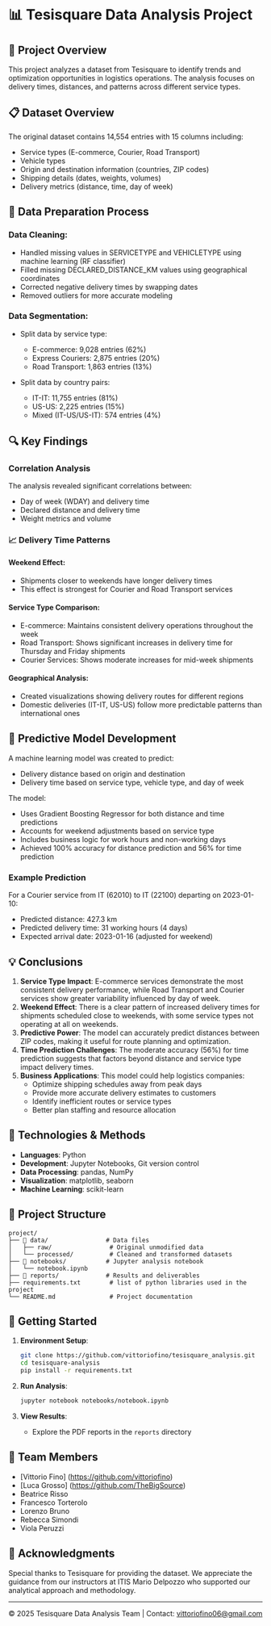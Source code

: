 # 📊 Tesisquare Data Analysis Project

## 🎯 Project Overview

This project analyzes a dataset from Tesisquare to identify trends and optimization opportunities in logistics operations. The analysis focuses on delivery times, distances, and patterns across different service types.

## 📋 Dataset Overview
The original dataset contains 14,554 entries with 15 columns including:

- Service types (E-commerce, Courier, Road Transport)
- Vehicle types
- Origin and destination information (countries, ZIP codes)
- Shipping details (dates, weights, volumes)
- Delivery metrics (distance, time, day of week)

## 🧹 Data Preparation Process

### Data Cleaning:
- Handled missing values in SERVICETYPE and VEHICLETYPE using machine learning (RF classifier)
- Filled missing DECLARED_DISTANCE_KM values using geographical coordinates
- Corrected negative delivery times by swapping dates
- Removed outliers for more accurate modeling

### Data Segmentation:
- Split data by service type:
  - E-commerce: 9,028 entries (62%)
  - Express Couriers: 2,875 entries (20%)
  - Road Transport: 1,863 entries (13%)

- Split data by country pairs:
  - IT-IT: 11,755 entries (81%)
  - US-US: 2,225 entries (15%)
  - Mixed (IT-US/US-IT): 574 entries (4%)

## 🔍 Key Findings

### Correlation Analysis
The analysis revealed significant correlations between:
- Day of week (WDAY) and delivery time
- Declared distance and delivery time
- Weight metrics and volume

### 📈 Delivery Time Patterns

#### Weekend Effect:
- Shipments closer to weekends have longer delivery times
- This effect is strongest for Courier and Road Transport services

#### Service Type Comparison:
- E-commerce: Maintains consistent delivery operations throughout the week
- Road Transport: Shows significant increases in delivery time for Thursday and Friday shipments
- Courier Services: Shows moderate increases for mid-week shipments

#### Geographical Analysis:
- Created visualizations showing delivery routes for different regions
- Domestic deliveries (IT-IT, US-US) follow more predictable patterns than international ones

## 🤖 Predictive Model Development
A machine learning model was created to predict:
- Delivery distance based on origin and destination
- Delivery time based on service type, vehicle type, and day of week

The model:
- Uses Gradient Boosting Regressor for both distance and time predictions
- Accounts for weekend adjustments based on service type
- Includes business logic for work hours and non-working days
- Achieved 100% accuracy for distance prediction and 56% for time prediction

### Example Prediction
For a Courier service from IT (62010) to IT (22100) departing on 2023-01-10:
- Predicted distance: 427.3 km
- Predicted delivery time: 31 working hours (4 days)
- Expected arrival date: 2023-01-16 (adjusted for weekend)

## 💡 Conclusions

1. **Service Type Impact**: E-commerce services demonstrate the most consistent delivery performance, while Road Transport and Courier services show greater variability influenced by day of week.
2. **Weekend Effect**: There is a clear pattern of increased delivery times for shipments scheduled close to weekends, with some service types not operating at all on weekends.
3. **Predictive Power**: The model can accurately predict distances between ZIP codes, making it useful for route planning and optimization.
4. **Time Prediction Challenges**: The moderate accuracy (56%) for time prediction suggests that factors beyond distance and service type impact delivery times.
5. **Business Applications**: This model could help logistics companies:
   - Optimize shipping schedules away from peak days
   - Provide more accurate delivery estimates to customers
   - Identify inefficient routes or service types
   - Better plan staffing and resource allocation

## 🔧 Technologies & Methods
- **Languages**: Python
- **Development**: Jupyter Notebooks, Git version control
- **Data Processing**: pandas, NumPy
- **Visualization**: matplotlib, seaborn
- **Machine Learning**: scikit-learn

## 📁 Project Structure
```
project/
├── 📁 data/                # Data files
│   ├── raw/                # Original unmodified data
│   └── processed/          # Cleaned and transformed datasets
├── 📁 notebooks/           # Jupyter analysis notebook
│   └── notebook.ipynb
├── 📁 reports/             # Results and deliverables
├── requirements.txt        # list of python libraries used in the project
└── README.md               # Project documentation
```

## 🚀 Getting Started
1. **Environment Setup**:
   ```bash
   git clone https://github.com/vittoriofino/tesisquare_analysis.git
   cd tesisquare-analysis
   pip install -r requirements.txt
   ```

2. **Run Analysis**:
   ```bash
   jupyter notebook notebooks/notebook.ipynb
   ```

3. **View Results**:
   - Explore the PDF reports in the `reports` directory

## 👥 Team Members
- [Vittorio Fino] (https://github.com/vittoriofino)
- [Luca Grosso] (https://github.com/TheBigSource) 
- Beatrice Risso
- Francesco Torterolo
- Lorenzo Bruno
- Rebecca Simondi
- Viola Peruzzi

## 🙏 Acknowledgments
Special thanks to Tesisquare for providing the dataset. We appreciate the guidance from our instructors at ITIS Mario Delpozzo who supported our analytical approach and methodology.

---
© 2025 Tesisquare Data Analysis Team | Contact: vittoriofino06@gmail.com

